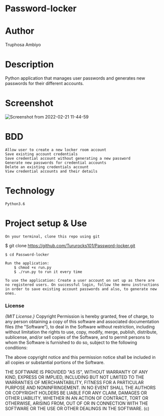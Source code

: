 # Password-locker

# Author

Truphosa Ambiyo

# Description

Python application that manages user passwords and generates new passwords for their different accounts.

# Screenshot

![Screenshot from 2022-02-21 11-44-59](https://user-images.githubusercontent.com/95218150/154948848-6b0169b1-f8b9-4ac2-968e-0c67f50191a8.png)


# BDD

    Allow user to create a new locker room account
    Save existing account credentials
    Save credential account without generating a new password
    Generate new passwords for credential accounts
    Delete an existing credentials account
    View credential accounts and their details

# Technology 

    Python3.6
   

# Project setup & Use

    On your terminal, clone this repo using git

$ git clone https://github.com/Tururocks101/Password-locker.git

    $ cd Password-locker

    Run the application:
        $ chmod +x run.py
        $ ./run.py to run it every time

    To use the application: Create a user account on set up as there are no registered users. On successful login, follow the menu instructions in order to save existing account passwords and also, to generate new ones.

### License

*{MIT License.}*
Copyright Permission is hereby granted, free of charge, to any person obtaining a copy
of this software and associated documentation files (the "Software"), to deal
in the Software without restriction, including without limitation the rights
to use, copy, modify, merge, publish, distribute, sublicense, and/or sell
copies of the Software, and to permit persons to whom the Software is
furnished to do so, subject to the following conditions:

The above copyright notice and this permission notice shall be included in all
copies or substantial portions of the Software.

THE SOFTWARE IS PROVIDED "AS IS", WITHOUT WARRANTY OF ANY KIND, EXPRESS OR
IMPLIED, INCLUDING BUT NOT LIMITED TO THE WARRANTIES OF MERCHANTABILITY,
FITNESS FOR A PARTICULAR PURPOSE AND NONINFRINGEMENT. IN NO EVENT SHALL THE
AUTHORS OR COPYRIGHT HOLDERS BE LIABLE FOR ANY CLAIM, DAMAGES OR OTHER
LIABILITY, WHETHER IN AN ACTION OF CONTRACT, TORT OR OTHERWISE, ARISING FROM,
OUT OF OR IN CONNECTION WITH THE SOFTWARE OR THE USE OR OTHER DEALINGS IN THE
SOFTWARE. (c)
